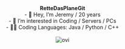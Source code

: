 <div align="center">
<b>RetteDasPlaneGit</b>
</div>

<div align="center">
- 👋 Hey, I’m Jeremy / 20 years
</div>

<div align="center">
- 👀 I’m interested in Coding / Servers / PCs
</div>


<div align="center">
- 👨‍💻 Coding Languages: Java / Python / C++
</div>
<br>
<div align="center">
<img src="https://github-readme-stats.vercel.app/api/top-langs?username=RetteDasPlanetGit&show_icons=true&locale=en&layout=compact&theme=chartreuse-dark" alt="ovi" />
</div>
